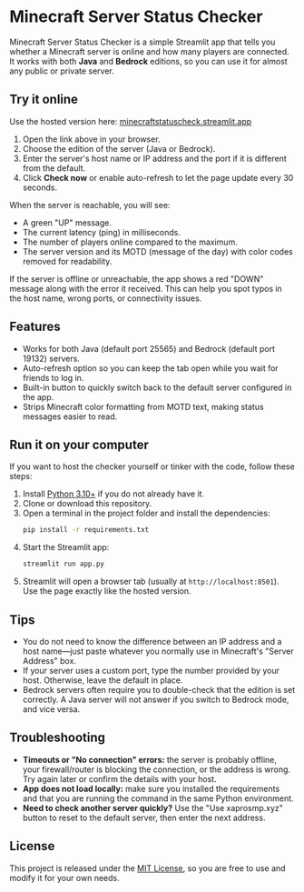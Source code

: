# Minecraft Server Status Checker

Minecraft Server Status Checker is a simple Streamlit app that tells you whether a Minecraft server is online and how many players are connected. It works with both **Java** and **Bedrock** editions, so you can use it for almost any public or private server.

## Try it online
Use the hosted version here: [minecraftstatuscheck.streamlit.app](https://minecraftstatuscheck.streamlit.app/)

1. Open the link above in your browser.
2. Choose the edition of the server (Java or Bedrock).
3. Enter the server's host name or IP address and the port if it is different from the default.
4. Click **Check now** or enable auto-refresh to let the page update every 30 seconds.

When the server is reachable, you will see:
- A green "UP" message.
- The current latency (ping) in milliseconds.
- The number of players online compared to the maximum.
- The server version and its MOTD (message of the day) with color codes removed for readability.

If the server is offline or unreachable, the app shows a red "DOWN" message along with the error it received. This can help you spot typos in the host name, wrong ports, or connectivity issues.

## Features
- Works for both Java (default port 25565) and Bedrock (default port 19132) servers.
- Auto-refresh option so you can keep the tab open while you wait for friends to log in.
- Built-in button to quickly switch back to the default server configured in the app.
- Strips Minecraft color formatting from MOTD text, making status messages easier to read.

## Run it on your computer
If you want to host the checker yourself or tinker with the code, follow these steps:

1. Install [Python 3.10+](https://www.python.org/downloads/) if you do not already have it.
2. Clone or download this repository.
3. Open a terminal in the project folder and install the dependencies:
   ```bash
   pip install -r requirements.txt
   ```
4. Start the Streamlit app:
   ```bash
   streamlit run app.py
   ```
5. Streamlit will open a browser tab (usually at `http://localhost:8501`). Use the page exactly like the hosted version.

## Tips
- You do not need to know the difference between an IP address and a host name—just paste whatever you normally use in Minecraft's "Server Address" box.
- If your server uses a custom port, type the number provided by your host. Otherwise, leave the default in place.
- Bedrock servers often require you to double-check that the edition is set correctly. A Java server will not answer if you switch to Bedrock mode, and vice versa.

## Troubleshooting
- **Timeouts or "No connection" errors:** the server is probably offline, your firewall/router is blocking the connection, or the address is wrong. Try again later or confirm the details with your host.
- **App does not load locally:** make sure you installed the requirements and that you are running the command in the same Python environment.
- **Need to check another server quickly?** Use the "Use xaprosmp.xyz" button to reset to the default server, then enter the next address.

## License
This project is released under the [MIT License](LICENSE), so you are free to use and modify it for your own needs.
